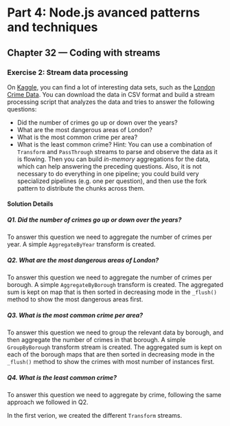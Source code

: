 # Part 4: Node.js avanced patterns and techniques
## Chapter 32 &mdash; Coding with streams
### Exercise 2: Stream data processing
On [Kaggle](https://www.kaggle.com/), you can find a lot of interesting data sets, such as the [London Crime Data](https://www.kaggle.com/jboysen/london-crime/). You can download the data in CSV format and build a stream processing script that analyzes the data and tries to answer the following questions:
+ Did the number of crimes go up or down over the years?
+ What are the most dangerous areas of London?
+ What is the most common crime per area?
+ What is the least common crime?
Hint: You can use a combination of `Transform` and `PassThrough` streams to parse and observe the data as it is flowing. Then you can build *in-memory* aggregations for the data, which can help answering the preceding questions.
Also, it is not necessary to do everything in one pipeline; you could build very specialized pipelines (e.g. one per question), and then use the fork pattern to distribute the chunks across them.

#### Solution Details

##### Q1. Did the number of crimes go up or down over the years?

To answer this question we need to aggregate the number of crimes per year. A simple `AggregateByYear` transform is created.

##### Q2. What are the most dangerous areas of London?

To answer this question we need to aggregate the number of crimes per borough. A simple `AggregateByBorough` transform is created.
The aggregated sum is kept on map that is then sorted in decreasing mode in the `_flush()` method to show the most dangerous areas first.

##### Q3. What is the most common crime per area?

To answer this question we need to group the relevant data by borough, and then aggregate the number of crimes in that borough. A simple `GroupByBorough` transform stream is created.
The aggregated sum is kept on each of the borough maps that are then sorted in decreasing mode in the `_flush()` method to show the crimes with most number of instances first.

##### Q4. What is the least common crime?

To answer this question we need to aggregate by crime, following the same approach we followed in Q2.

In the first verion, we created the different `Transform` streams.
